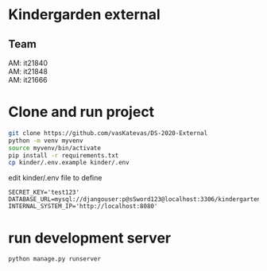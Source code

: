 # Kindergarden external

## Team
AM: it21840  
AM: it21848  
AM: it21666  

# Clone and run project

```bash
git clone https://github.com/vasKatevas/DS-2020-External
python -m venv myvenv
source myvenv/bin/activate
pip install -r requirements.txt
cp kinder/.env.example kinder/.env
```
edit kinder/.env file to define
```vim
SECRET_KEY='test123'
DATABASE_URL=mysql://djangouser:p@sSword123@localhost:3306/kindergartenExternal
INTERNAL_SYSTEM_IP='http://localhost:8080'
```
# run development server
```bash
python manage.py runserver
